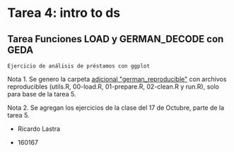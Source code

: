 # Tarea 4: __intro to ds__
## Tarea Funciones LOAD y GERMAN_DECODE con GEDA

`Ejercicio de análisis de préstamos con ggplot`

Nota 1. Se genero la carpeta [adicional "german_reproducible"](german_reproducible) con archivos reproducibles (utils.R, 00-load.R, 01-prepare.R, 02-clean.R y run.R), solo para base de la tarea 5.

Nota 2. Se agregan los ejercicios de la clase del 17 de Octubre, parte de la tarea 5.

* Ricardo Lastra 

* 160167


